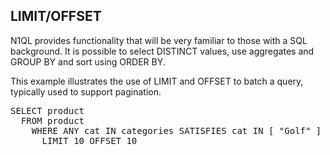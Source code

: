 ## LIMIT/OFFSET

N1QL provides functionality that will be very familiar to those with a SQL background.
It is possible to select DISTINCT values, use aggregates and GROUP BY and sort using ORDER BY.

This example illustrates the use of LIMIT and OFFSET to batch a query, typically used to support pagination.
<pre id="example">
SELECT product 
  FROM product 
    WHERE ANY cat IN categories SATISFIES cat IN [ "Golf" ]  END 
      LIMIT 10 OFFSET 10
</pre>

